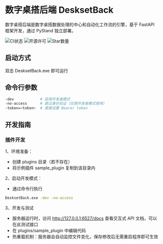 # 数字桌搭后端 DesksetBack

数字桌搭后端是数字桌搭数据处理的中心和自动化工作流的引擎，基于 FastAPI 框架开发，通过 PyStand 独立部署。

![CI状态](https://img.shields.io/github/actions/workflow/status/Nostalgia-Season-Train/DesksetBack/autobuild.yaml)
![开源许可](https://img.shields.io/github/license/Nostalgia-Season-Train/DesksetBack)
![Star数量](https://img.shields.io/github/stars/Nostalgia-Season-Train/DesksetBack)


## 启动方式
双击 DesksetBack.exe 即可运行


## 命令行参数
```sh
-dev            # 启用开发者模式
-no-access      # 跳过身份验证（仅限开发者模式使用）
-token=<token>  # 直接设置 Bearer token
```


## 开发指南

### 插件开发
1、环境准备：
- 创建 plugins 目录（若不存在）
- 将示例插件 sample_plugin 复制到该目录内

2、启动开发模式：
- 通过命令行执行
```cmd
DesksetBack.exe -dev -no-access
```

3、开发与测试
- 服务器运行时，访问 http://127.0.0.1:6527/docs 查看交互式 API 文档，可以在此测试接口
- 在 plugins/sample_plugin 中编辑代码
- 热重载机制：服务器会自动监控文件变化，保存修改后无需重启程序即可生效
